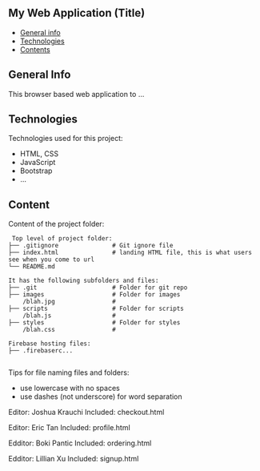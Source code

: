 ## My Web Application (Title)

* [General info](#general-info)
* [Technologies](#technologies)
* [Contents](#content)

## General Info
This browser based web application to ...

## Technologies
Technologies used for this project:
* HTML, CSS
* JavaScript
* Bootstrap
* ...

## Content
Content of the project folder:

```
 Top level of project folder:
├── .gitignore               # Git ignore file
├── index.html               # landing HTML file, this is what users see when you come to url
└── README.md

It has the following subfolders and files:
├── .git                     # Folder for git repo
├── images                   # Folder for images
    /blah.jpg                #
├── scripts                  # Folder for scripts
    /blah.js                 #
├── styles                   # Folder for styles
    /blah.css                #

Firebase hosting files:
├── .firebaserc...


```

Tips for file naming files and folders:
* use lowercase with no spaces
* use dashes (not underscore) for word separation

Editor: Joshua Krauchi
Included: checkout.html


Editor: Eric Tan
Included: profile.html


Edditor: Boki Pantic
Included: ordering.html

Edditor: Lillian Xu
Included: signup.html